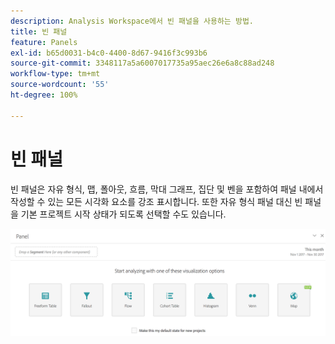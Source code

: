 ```yaml
---
description: Analysis Workspace에서 빈 패널을 사용하는 방법.
title: 빈 패널
feature: Panels
exl-id: b65d0031-b4c0-4400-8d67-9416f3c993b6
source-git-commit: 3348117a5a6007017735a95aec26e6a8c88ad248
workflow-type: tm+mt
source-wordcount: '55'
ht-degree: 100%

---
```


# 빈 패널

빈 패널은 자유 형식, 맵, 폴아웃, 흐름, 막대 그래프, 집단 및 벤을 포함하여 패널 내에서 작성할 수 있는 모든 시각화 요소를 강조 표시합니다. 또한 자유 형식 패널 대신 빈 패널을 기본 프로젝트 시작 상태가 되도록 선택할 수도 있습니다.

![](assets/blank_panel.png)
